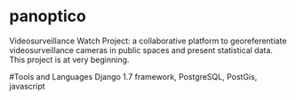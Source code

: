 # panoptico
Videosurveillance Watch Project: a collaborative platform to georeferentiate videosurveillance cameras in public spaces and present statistical data. This project is at very beginning.

#Tools and Languages
Django 1.7 framework, PostgreSQL, PostGis, javascript
